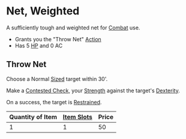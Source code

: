 # Net, Weighted

A sufficiently tough and weighted net for [Combat](../../../../../Game%20Procedures/Combat.md) use.

- Grants you the "Throw Net" [Action](../../../../../Game%20Procedures/Action.md)
- Has 5 [HP](../../../../../Player%20Characters/Derived%20Statistics/Health%20Points.md) and 0 AC

## Throw Net

Choose a Normal [Sized](../../../../../Game%20Procedures/Movement.md#Sizes) target within 30'.

Make a [Contested Check](../../../../../Game%20Procedures/Check.md#Contested%20Check), your [Strength](../../../../../Player%20Characters/Chosen%20Statistics/Strength.md) against the target's [Dexterity](../../../../../Player%20Characters/Chosen%20Statistics/Dexterity.md).

On a success, the target is [Restrained](../../../../Conditions/Restrained.md).

| Quantity of Item | [Item Slots](../../../../../Player%20Characters/Derived%20Statistics/Item%20Slots.md) | Price |
| ---------------- | ------------------------------------------------------------------------------------- | ----- |
| 1                | 1                                                                                     | 50    |
